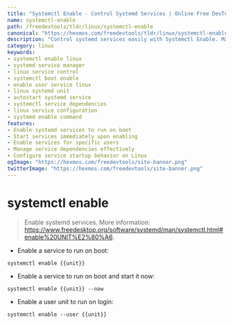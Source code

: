 ```yaml
---
title: "Systemctl Enable - Control Systemd Services | Online Free DevTools by Hexmos"
name: systemctl-enable
path: /freedevtools/tldr/linux/systemctl-enable
canonical: "https://hexmos.com/freedevtools/tldr/linux/systemctl-enable/"
description: "Control systemd services easily with Systemctl Enable. Manage startup, user units, and service dependencies on Linux. Free online tool, no registration required."
category: linux
keywords:
- systemctl enable linux
- systemd service manager
- linux service control
- systemctl boot enable
- enable user service linux
- linux systemd unit
- autostart systemd service
- systemctl service dependencies
- linux service configuration
- systemd enable command
features:
- Enable systemd services to run on boot
- Start services immediately upon enabling
- Enable services for specific users
- Manage service dependencies effectively
- Configure service startup behavior on Linux
ogImage: "https://hexmos.com/freedevtools/site-banner.png"
twitterImage: "https://hexmos.com/freedevtools/site-banner.png"
---
```


# systemctl enable

> Enable systemd services.
> More information: <https://www.freedesktop.org/software/systemd/man/systemctl.html#enable%20UNIT%E2%80%A6>.

- Enable a service to run on boot:

`systemctl enable {{unit}}`

- Enable a service to run on boot and start it now:

`systemctl enable {{unit}} --now`

- Enable a user unit to run on login:

`systemctl enable --user {{unit}}`
